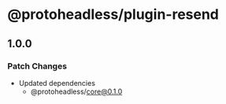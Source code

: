 # @protoheadless/plugin-resend

## 1.0.0

### Patch Changes

- Updated dependencies
  - @protoheadless/core@0.1.0
